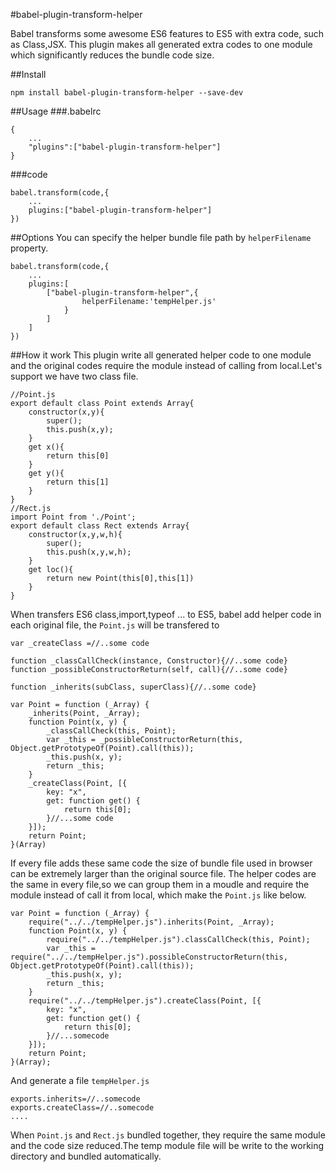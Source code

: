 #babel-plugin-transform-helper

Babel transforms some awesome ES6 features to ES5 with extra code, such as Class,JSX. This plugin makes all generated extra codes to one module which significantly reduces the bundle code size.

##Install
	
	npm install babel-plugin-transform-helper --save-dev
	
##Usage
###.babelrc
	
	{
		...
		"plugins":["babel-plugin-transform-helper"]
	}
	
###code

	babel.transform(code,{
		...
		plugins:["babel-plugin-transform-helper"]
	})
	
##Options
You can specify the helper bundle file path by `helperFilename` property.

	babel.transform(code,{
		...
		plugins:[
			["babel-plugin-transform-helper",{
					helperFilename:'tempHelper.js'
				}
			]
		]
	})
	
##How it work
This plugin write all generated helper code to one module and the original codes require the module instead of calling from local.Let's support we have two class file.

	//Point.js
	export default class Point extends Array{
		constructor(x,y){
			super();
			this.push(x,y);
		}
		get x(){
    		return this[0]
    	}
    	get y(){
    		return this[1]
    	}
    }
    //Rect.js
    import Point from './Point';
    export default class Rect extends Array{
    	constructor(x,y,w,h){
    		super();
    		this.push(x,y,w,h);
		}
		get loc(){
    		return new Point(this[0],this[1])
		}
	}

When transfers ES6 class,import,typeof ... to ES5, babel add helper code in each original file, the `Point.js` will be transfered to

	var _createClass =//..some code

	function _classCallCheck(instance, Constructor){//..some code}
	function _possibleConstructorReturn(self, call){//..some code}

	function _inherits(subClass, superClass){//..some code}

	var Point = function (_Array) {
		_inherits(Point, _Array);
		function Point(x, y) {	
			_classCallCheck(this, Point);
	 		var _this = _possibleConstructorReturn(this, Object.getPrototypeOf(Point).call(this));
			_this.push(x, y);
			return _this;
		}
		_createClass(Point, [{
    		key: "x",
    		get: function get() {
      			return this[0];
    		}//...some code
    	}]);
		return Point;
	}(Array)

If every file adds these same code the size of bundle file used in browser can be extremely larger than the original source file. The helper codes are the same in every file,so we can group them in a moudle and require the module instead of call it from local, which make the `Point.js` like below.
	
	var Point = function (_Array) {
		require("../../tempHelper.js").inherits(Point, _Array);
		function Point(x, y) {
    		require("../../tempHelper.js").classCallCheck(this, Point);
			var _this = require("../../tempHelper.js").possibleConstructorReturn(this, Object.getPrototypeOf(Point).call(this));
	 		_this.push(x, y);
    		return _this;
		}	
		require("../../tempHelper.js").createClass(Point, [{
    		key: "x",
    		get: function get() {
      			return this[0];
    		}//...somecode
		}]);
		return Point;
	}(Array);
	
And generate a file `tempHelper.js`

	exports.inherits=//..somecode
	exports.createClass=//..somecode
	....
	
When `Point.js` and `Rect.js` bundled together, they require the same module and the code size reduced.The temp module file will be write to the working directory and bundled automatically.

